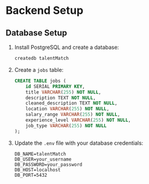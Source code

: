 # Backend Setup

## Database Setup

1. Install PostgreSQL and create a database:
   ```bash
   createdb talentMatch
   ```

2. Create a `jobs` table:
   ```sql
   CREATE TABLE jobs (
       id SERIAL PRIMARY KEY,
       title VARCHAR(255) NOT NULL,
       description TEXT NOT NULL,
       cleaned_description TEXT NOT NULL,
       location VARCHAR(255) NOT NULL,
       salary_range VARCHAR(255) NOT NULL,
       experience_level VARCHAR(255) NOT NULL,
       job_type VARCHAR(255) NOT NULL
   );
   ```

3. Update the `.env` file with your database credentials:
   ```
   DB_NAME=talentMatch
   DB_USER=your_username
   DB_PASSWORD=your_password
   DB_HOST=localhost
   DB_PORT=5432
   ```
